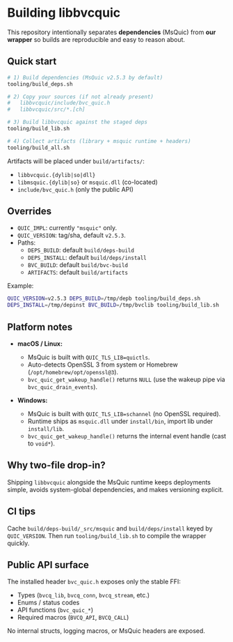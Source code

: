 # Building libbvcquic

This repository intentionally separates **dependencies** (MsQuic) from **our wrapper** so builds are reproducible and easy to reason about.

## Quick start

```bash
# 1) Build dependencies (MsQuic v2.5.3 by default)
tooling/build_deps.sh

# 2) Copy your sources (if not already present)
#   libbvcquic/include/bvc_quic.h
#   libbvcquic/src/*.[ch]

# 3) Build libbvcquic against the staged deps
tooling/build_lib.sh

# 4) Collect artifacts (library + msquic runtime + headers)
tooling/build_all.sh
```

Artifacts will be placed under `build/artifacts/`:
- `libbvcquic.{dylib|so|dll}`
- `libmsquic.{dylib|so}` or `msquic.dll` (co-located)
- `include/bvc_quic.h` (only the public API)

## Overrides

- `QUIC_IMPL`: currently `"msquic"` only.
- `QUIC_VERSION`: tag/sha, default `v2.5.3`.
- Paths:
  - `DEPS_BUILD`: default `build/deps-build`
  - `DEPS_INSTALL`: default `build/deps/install`
  - `BVC_BUILD`: default `build/bvc-build`
  - `ARTIFACTS`: default `build/artifacts`

Example:
```bash
QUIC_VERSION=v2.5.3 DEPS_BUILD=/tmp/depb tooling/build_deps.sh
DEPS_INSTALL=/tmp/depinst BVC_BUILD=/tmp/bvclib tooling/build_lib.sh
```

## Platform notes

- **macOS / Linux:**  
  - MsQuic is built with `QUIC_TLS_LIB=quictls`.  
  - Auto-detects OpenSSL 3 from system or Homebrew (`/opt/homebrew/opt/openssl@3`).  
  - `bvc_quic_get_wakeup_handle()` returns `NULL` (use the wakeup pipe via `bvc_quic_drain_events`).

- **Windows:**  
  - MsQuic is built with `QUIC_TLS_LIB=schannel` (no OpenSSL required).  
  - Runtime ships as `msquic.dll` under `install/bin`, import lib under `install/lib`.  
  - `bvc_quic_get_wakeup_handle()` returns the internal event handle (cast to `void*`).

## Why two-file drop-in?

Shipping `libbvcquic` alongside the MsQuic runtime keeps deployments simple, avoids system-global dependencies, and makes versioning explicit.

## CI tips

Cache `build/deps-build/_src/msquic` and `build/deps/install` keyed by `QUIC_VERSION`. Then run `tooling/build_lib.sh` to compile the wrapper quickly.

## Public API surface

The installed header `bvc_quic.h` exposes only the stable FFI:  
- Types (`bvcq_lib`, `bvcq_conn`, `bvcq_stream`, etc.)  
- Enums / status codes  
- API functions (`bvc_quic_*`)  
- Required macros (`BVCQ_API`, `BVCQ_CALL`)  

No internal structs, logging macros, or MsQuic headers are exposed.
